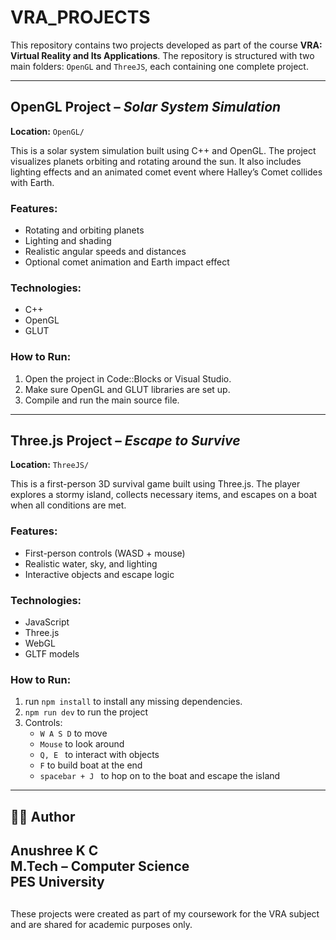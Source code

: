 # VRA_PROJECTS

This repository contains two projects developed as part of the course **VRA: Virtual Reality and Its Applications**. The repository is structured with two main folders: `OpenGL` and `ThreeJS`, each containing one complete project.

---

##  OpenGL Project – *Solar System Simulation*

**Location:** `OpenGL/`

This is a solar system simulation built using C++ and OpenGL. The project visualizes planets orbiting and rotating around the sun. It also includes lighting effects and an animated comet event where Halley’s Comet collides with Earth.

### Features:
- Rotating and orbiting planets
- Lighting and shading
- Realistic angular speeds and distances
- Optional comet animation and Earth impact effect

### Technologies:
- C++
- OpenGL
- GLUT

### How to Run:
1. Open the project in Code::Blocks or Visual Studio.
2. Make sure OpenGL and GLUT libraries are set up.
3. Compile and run the main source file.

---

##  Three.js Project – *Escape to Survive*

**Location:** `ThreeJS/`

This is a first-person 3D survival game built using Three.js. The player explores a stormy island, collects necessary items, and escapes on a boat when all conditions are met.

### Features:
- First-person controls (WASD + mouse)
- Realistic water, sky, and lighting
- Interactive objects and escape logic


### Technologies:
- JavaScript
- Three.js
- WebGL
- GLTF models

### How to Run:
1. run `npm install` to install any missing dependencies.
2. `npm run dev` to run the project
3. Controls:
   - `W A S D` to move
   - `Mouse` to look around
   - `Q, E ` to interact with objects
   - `F` to build boat at the end
   - `spacebar + J ` to hop on to the boat and escape the island

---

## 👩‍💻 Author

**Anushree K C**  
M.Tech – Computer Science  
PES University  
---

## 

These projects were created as part of my coursework for the VRA subject and are shared for academic purposes only.
